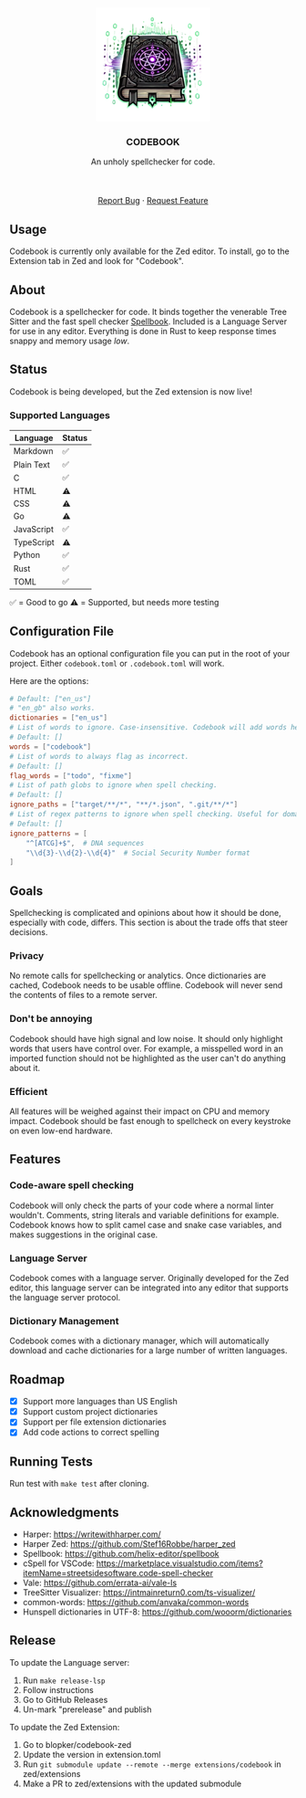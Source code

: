 <br />
<div align="center">
  <a href="https://github.com/blopker/codebook"> <img
  src="assets/codebook-nt.webp" alt="Logo" width="200" > </a> <h3
  align="center">CODEBOOK</h3> <p align="center"> An unholy spellchecker for
  code. <br /> <br /> <!-- <a
  href="https://github.com/blopker/codebook/releases/latest/">Download</a> -->
  <br /> <br /> <a href="https://github.com/blopker/codebook/issues">Report
  Bug</a> · <a href="https://github.com/blopker/codebook/issues">Request
  Feature</a> </p>
</div>

## Usage

Codebook is currently only available for the Zed editor. To install, go to the Extension tab in Zed and look for "Codebook".

## About

Codebook is a spellchecker for code. It binds together the venerable Tree Sitter and the fast spell checker [Spellbook](https://github.com/helix-editor/spellbook). Included is a Language Server for use in any editor. Everything is done in Rust to keep response times snappy and memory usage _low_.

## Status

Codebook is being developed, but the Zed extension is now live!

### Supported Languages

| Language | Status |
| --- | --- |
| Markdown | ✅ |
| Plain Text | ✅ |
| C | ✅ |
| HTML | ⚠️ |
| CSS | ⚠️ |
| Go | ⚠️ |
| JavaScript | ✅ |
| TypeScript | ⚠️ |
| Python | ✅ |
| Rust | ✅ |
| TOML | ✅ |

✅ = Good to go
⚠️ = Supported, but needs more testing

## Configuration File

Codebook has an optional configuration file you can put in the root of your project. Either `codebook.toml` or `.codebook.toml` will work.

Here are the options:

```toml
# Default: ["en_us"]
# "en_gb" also works.
dictionaries = ["en_us"]
# List of words to ignore. Case-insensitive. Codebook will add words here when you select "Add to dictionary".
# Default: []
words = ["codebook"]
# List of words to always flag as incorrect.
# Default: []
flag_words = ["todo", "fixme"]
# List of path globs to ignore when spell checking.
# Default: []
ignore_paths = ["target/**/*", "**/*.json", ".git/**/*"]
# List of regex patterns to ignore when spell checking. Useful for domain-specific strings like DNA sequences.
# Default: []
ignore_patterns = [
    "^[ATCG]+$",  # DNA sequences
    "\\d{3}-\\d{2}-\\d{4}"  # Social Security Number format
]
```

## Goals

Spellchecking is complicated and opinions about how it should be done, especially with code, differs. This section is about the trade offs that steer decisions.

### Privacy

No remote calls for spellchecking or analytics. Once dictionaries are cached, Codebook needs to be usable offline. Codebook will never send the contents of files to a remote server.

### Don't be annoying

Codebook should have high signal and low noise. It should only highlight words that users have control over. For example, a misspelled word in an imported function should not be highlighted as the user can't do anything about it.

### Efficient

All features will be weighed against their impact on CPU and memory impact. Codebook should be fast enough to spellcheck on every keystroke on even low-end hardware.

## Features

### Code-aware spell checking

Codebook will only check the parts of your code where a normal linter wouldn't. Comments, string literals and variable definitions for example. Codebook knows how to split camel case and snake case variables, and makes suggestions in the original case.

### Language Server

Codebook comes with a language server. Originally developed for the Zed editor, this language server can be integrated into any editor that supports the language server protocol.

### Dictionary Management

Codebook comes with a dictionary manager, which will automatically download and cache dictionaries for a large number of written languages.

## Roadmap

- [X] Support more languages than US English
- [X] Support custom project dictionaries
- [X] Support per file extension dictionaries
- [X] Add code actions to correct spelling

## Running Tests

Run test with `make test` after cloning.

## Acknowledgments
- Harper: https://writewithharper.com/
- Harper Zed: https://github.com/Stef16Robbe/harper_zed
- Spellbook: https://github.com/helix-editor/spellbook
- cSpell for VSCode: https://marketplace.visualstudio.com/items?itemName=streetsidesoftware.code-spell-checker
- Vale: https://github.com/errata-ai/vale-ls
- TreeSitter Visualizer: https://intmainreturn0.com/ts-visualizer/
- common-words: https://github.com/anvaka/common-words
- Hunspell dictionaries in UTF-8: https://github.com/wooorm/dictionaries

## Release

To update the Language server:

1. Run `make release-lsp`
1. Follow instructions
1. Go to GitHub Releases
1. Un-mark "prerelease" and publish

To update the Zed Extension:

1. Go to blopker/codebook-zed
1. Update the version in extension.toml
1. Run `git submodule update --remote --merge extensions/codebook` in zed/extensions
1. Make a PR to zed/extensions with the updated submodule
